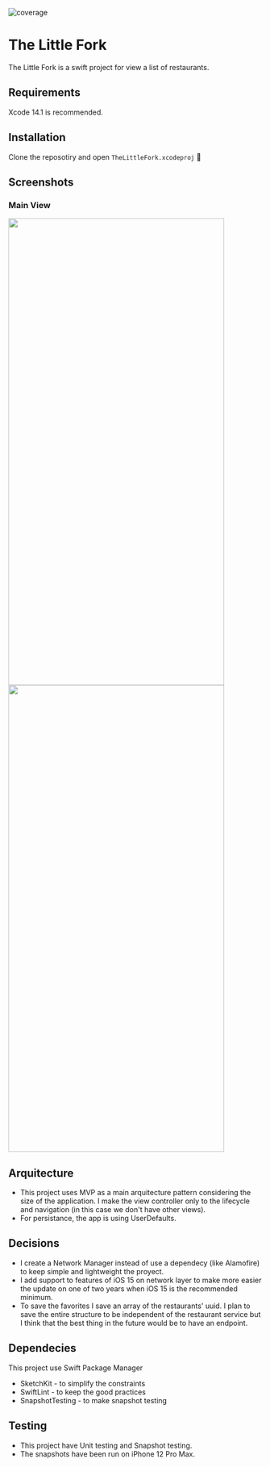 ![coverage](https://img.shields.io/badge/coverage-67%25-green)

# The Little Fork

The Little Fork is a swift project for view a list of restaurants.

## Requirements

Xcode 14.1 is recommended.

## Installation

Clone the reposotiry and open `TheLittleFork.xcodeproj` 👏

## Screenshots

### Main View 

<p float="left">
  <img src="https://i.imgur.com/g42gHKz.png" width="428" height="926" />
  <img src="https://i.imgur.com/TrbRD6Q.png" width="428" height="926" />
</p>

## Arquitecture

* This project uses MVP as a main arquitecture pattern considering the size of the application. I make the view controller only to the lifecycle and navigation (in this case we don't have other views).
* For persistance, the app is using UserDefaults.

## Decisions

* I create a Network Manager instead of use a dependecy (like Alamofire) to keep simple and lightweight the proyect.
* I add support to features of iOS 15 on network layer to make more easier the update on one of two years when iOS 15 is the recommended minimum. 
* To save the favorites I save an array of the restaurants' uuid. I plan to save the entire structure to be independent of the restaurant service but I think that the best thing in the future would be to have an endpoint.

## Dependecies

This project use Swift Package Manager 

* SketchKit - to simplify the constraints
* SwiftLint - to keep the good practices
* SnapshotTesting - to make snapshot testing

## Testing

* This project have Unit testing and Snapshot testing.
* The snapshots have been run on iPhone 12 Pro Max.
